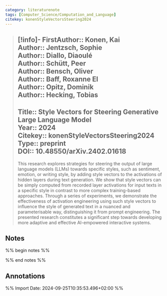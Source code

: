 ```yaml
---
category: literaturenote
tags: [Computer_Science/Computation_and_Language]
citekey: konenStyleVectorsSteering2024
---
```

> [!info]-
> **FirstAuthor**:: Konen, Kai  
> **Author**:: Jentzsch, Sophie  
> **Author**:: Diallo, Diaoulé  
> **Author**:: Schütt, Peer  
> **Author**:: Bensch, Oliver  
> **Author**:: Baff, Roxanne El  
> **Author**:: Opitz, Dominik  
> **Author**:: Hecking, Tobias  
> ---    
> **Title**:: Style Vectors for Steering Generative Large Language Model  
> **Year**:: 2024   
> **Citekey**:: konenStyleVectorsSteering2024  
> **Type**:: preprint  
> **DOI**:: 10.48550/arXiv.2402.01618
> ---
> This research explores strategies for steering the output of large language models (LLMs) towards specific styles, such as sentiment, emotion, or writing style, by adding style vectors to the activations of hidden layers during text generation. We show that style vectors can be simply computed from recorded layer activations for input texts in a specific style in contrast to more complex training-based approaches. Through a series of experiments, we demonstrate the effectiveness of activation engineering using such style vectors to influence the style of generated text in a nuanced and parameterisable way, distinguishing it from prompt engineering. The presented research constitutes a significant step towards developing more adaptive and effective AI-empowered interactive systems.

## Notes
%% begin notes %%

%% end notes %%

## Annotations



%% Import Date: 2024-09-25T10:35:53.496+02:00 %%
